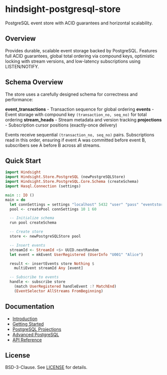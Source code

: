 # hindsight-postgresql-store

PostgreSQL event store with ACID guarantees and horizontal scalability.

## Overview

Provides durable, scalable event storage backed by PostgreSQL. Features full ACID guarantees, global total ordering via compound keys, optimistic locking with stream versions, and low-latency subscriptions using LISTEN/NOTIFY.

## Schema Overview

The store uses a carefully designed schema for correctness and performance:

**event_transactions** - Transaction sequence for global ordering
**events** - Event storage with compound key `(transaction_no, seq_no)` for total ordering
**stream_heads** - Stream metadata and version tracking
**projections** - Subscription cursor positions (exactly-once delivery)

Events receive sequential `(transaction_no, seq_no)` pairs. Subscriptions read in this order, ensuring if event A was committed before event B, subscribers see A before B across all streams.

## Quick Start

```haskell
import Hindsight
import Hindsight.Store.PostgreSQL (newPostgreSQLStore)
import Hindsight.Store.PostgreSQL.Core.Schema (createSchema)
import Hasql.Connection (settings)

main :: IO ()
main = do
  let connSettings = settings "localhost" 5432 "user" "pass" "eventstore"
  pool <- createPool connSettings 10 1 60

  -- Initialize schema
  run pool createSchema

  -- Create store
  store <- newPostgreSQLStore pool

  -- Insert events
  streamId <- StreamId <$> UUID.nextRandom
  let event = mkEvent UserRegistered (UserInfo "U001" "Alice")

  result <- insertEvents store Nothing $
    multiEvent streamId Any [event]

  -- Subscribe to events
  handle <- subscribe store
    (match UserRegistered handleEvent :? MatchEnd)
    (EventSelector AllStreams FromBeginning)
```

## Documentation

- [Introduction](https://hindsight.events/introduction.html)
- [Getting Started](https://hindsight.events/tutorials/01-getting-started.html)
- [PostgreSQL Projections](https://hindsight.events/tutorials/03-postgresql-projections.html)
- [Advanced PostgreSQL](https://hindsight.events/tutorials/07-advanced-postgresql.html)
- [API Reference](https://hindsight.events/haddock/hindsight-postgresql-store/)

## License

BSD-3-Clause. See [LICENSE](../LICENSE) for details.
